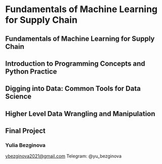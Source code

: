 # Fundamentals of Machine Learning for Supply Chain

## Fundamentals of Machine Learning for Supply Chain
## Introduction to Programming Concepts and Python Practice
## Digging into Data: Common Tools for Data Science
## Higher Level Data Wrangling and Manipulation
## Final Project

### Yulia Bezginova
ybezginova2021@gmail.com
Telegram: @yu_bezginova
